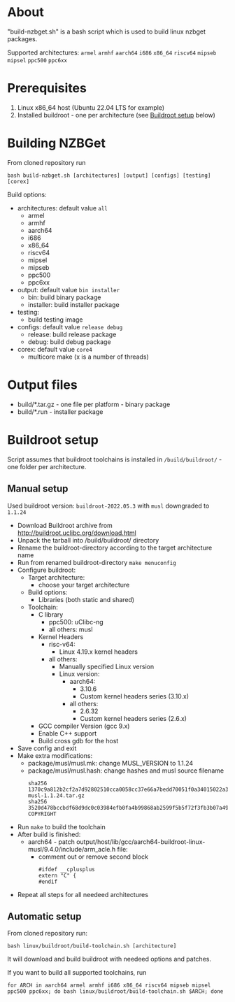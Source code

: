 # About

"build-nzbget.sh" is a bash script which is used to build linux nzbget packages.

Supported architectures: `armel` `armhf` `aarch64` `i686` `x86_64` `riscv64` `mipseb` `mipsel` `ppc500` `ppc6xx`

# Prerequisites

1. Linux x86_64 host (Ubuntu 22.04 LTS for example)
2. Installed buildroot - one per architecture (see [Buildroot setup](#buildroot-setup) below)

# Building NZBGet

From cloned repository run
```
bash build-nzbget.sh [architectures] [output] [configs] [testing] [corex]
```

Build options:
- architectures: default value `all`
    - armel
    - armhf
    - aarch64
    - i686
    - x86_64
    - riscv64
    - mipsel
    - mipseb
    - ppc500
    - ppc6xx
- output: default value `bin installer`
    - bin: build binary package
    - installer: build installer package
- testing:
    - build testing image
- configs: default value `release debug`
    - release: build release package
    - debug: build debug package
- corex: default value `core4`
    - multicore make (x is a number of threads)

# Output files

- build/*.tar.gz - one file per platform - binary package
- build/*.run - installer package

# Buildroot setup

Script assumes that buildroot toolchains is installed in `/build/buildroot/` - one folder per architecture.

## Manual setup

Used buildroot version: `buildroot-2022.05.3` with `musl` downgraded to `1.1.24`

- Download Buildroot archive from http://buildroot.uclibc.org/download.html
- Unpack the tarball into /build/buildroot/ directory
- Rename the buildroot-directory according to the target architecture name
- Run from renamed buildroot-directory `make menuconfig`
- Configure buildroot:
    - Target architecture:
        - choose your target architecture
    - Build options:
        - Libraries (both static and shared)
    - Toolchain:
        - C library
            - ppc500: uClibc-ng
            - all others: musl
        - Kernel Headers
            - risc-v64:
                - Linux 4.19.x kernel headers
            - all others:
                - Manually specified Linux version
                - Linux version:
                    - aarch64:
                        - 3.10.6
                        - Custom kernel headers series (3.10.x)
                    - all others:
                        - 2.6.32
                        - Custom kernel headers series (2.6.x)
        - GCC compiler Version (gcc 9.x)
        - Enable C++ support
        - Build cross gdb for the host
- Save config and exit
- Make extra modifications:
    - package/musl/musl.mk: change MUSL_VERSION to 1.1.24
    - package/musl/musl.hash: change hashes and musl source filename
        ```
        sha256  1370c9a812b2cf2a7d92802510cca0058cc37e66a7bedd70051f0a34015022a3  musl-1.1.24.tar.gz
        sha256  3520d478bccbdf68d9dc0c03984efb0fa4b99868ab2599f5b5f72f3fb3b07a49  COPYRIGHT
        ```
- Run `make` to build the toolchain
- After build is finished:
    - aarch64 - patch output/host/lib/gcc/aarch64-buildroot-linux-musl/9.4.0/include/arm_acle.h file:
        - comment out or remove second block
            ```
            #ifdef __cplusplus
            extern "C" {
            #endif
            ```
- Repeat all steps for all needeed architectures

## Automatic setup

From cloned repository run:
```
bash linux/buildroot/build-toolchain.sh [architecture]
```
It will download and build buildroot with needeed options and patches.

If you want to build all supported toolchains, run
```
for ARCH in aarch64 armel armhf i686 x86_64 riscv64 mipseb mipsel ppc500 ppc6xx; do bash linux/buildroot/build-toolchain.sh $ARCH; done
```
